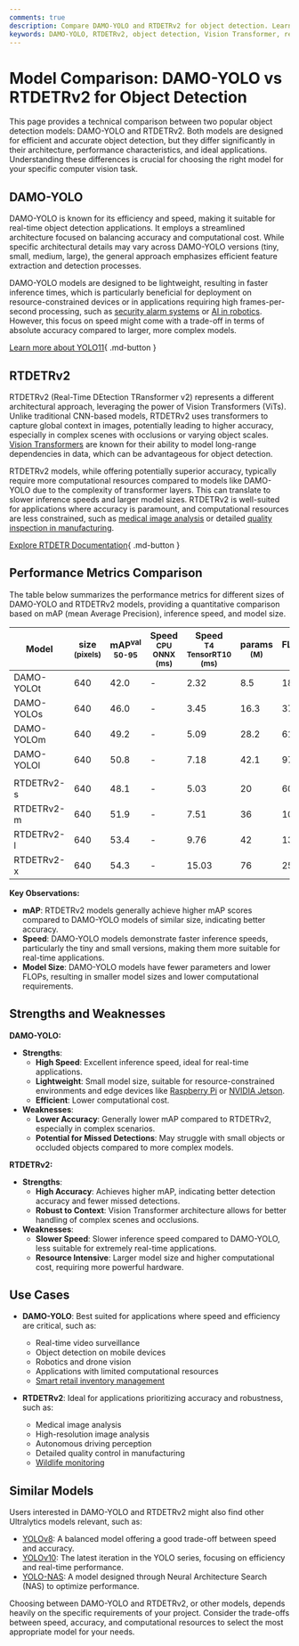 ```yaml
---
comments: true
description: Compare DAMO-YOLO and RTDETRv2 for object detection. Learn about their performance, strengths, weaknesses, and best use cases for your vision tasks.
keywords: DAMO-YOLO, RTDETRv2, object detection, Vision Transformer, real-time detection, YOLO models, computer vision, model comparison, machine learning
---
```


# Model Comparison: DAMO-YOLO vs RTDETRv2 for Object Detection

<script async src="https://cdn.jsdelivr.net/npm/chart.js@latest/dist/chart.min.js"></script>
<script defer src="../../javascript/benchmark.js"></script>

<canvas id="modelComparisonChart" width="1024" height="400" active-models='["DAMO-YOLO", "RTDETRv2"]'></canvas>

This page provides a technical comparison between two popular object detection models: DAMO-YOLO and RTDETRv2. Both models are designed for efficient and accurate object detection, but they differ significantly in their architecture, performance characteristics, and ideal applications. Understanding these differences is crucial for choosing the right model for your specific computer vision task.

## DAMO-YOLO

DAMO-YOLO is known for its efficiency and speed, making it suitable for real-time object detection applications. It employs a streamlined architecture focused on balancing accuracy and computational cost. While specific architectural details may vary across DAMO-YOLO versions (tiny, small, medium, large), the general approach emphasizes efficient feature extraction and detection processes.

DAMO-YOLO models are designed to be lightweight, resulting in faster inference times, which is particularly beneficial for deployment on resource-constrained devices or in applications requiring high frames-per-second processing, such as [security alarm systems](https://docs.ultralytics.com/guides/security-alarm-system/) or [AI in robotics](https://www.ultralytics.com/glossary/robotics). However, this focus on speed might come with a trade-off in terms of absolute accuracy compared to larger, more complex models.

[Learn more about YOLO11](https://docs.ultralytics.com/models/yolo11/){ .md-button }

## RTDETRv2

RTDETRv2 (Real-Time DEtection TRansformer v2) represents a different architectural approach, leveraging the power of Vision Transformers (ViTs). Unlike traditional CNN-based models, RTDETRv2 uses transformers to capture global context in images, potentially leading to higher accuracy, especially in complex scenes with occlusions or varying object scales. [Vision Transformers](https://www.ultralytics.com/glossary/vision-transformer-vit) are known for their ability to model long-range dependencies in data, which can be advantageous for object detection.

RTDETRv2 models, while offering potentially superior accuracy, typically require more computational resources compared to models like DAMO-YOLO due to the complexity of transformer layers. This can translate to slower inference speeds and larger model sizes. RTDETRv2 is well-suited for applications where accuracy is paramount, and computational resources are less constrained, such as [medical image analysis](https://www.ultralytics.com/glossary/medical-image-analysis) or detailed [quality inspection in manufacturing](https://www.ultralytics.com/blog/quality-inspection-in-manufacturing-traditional-vs-deep-learning-methods).

[Explore RTDETR Documentation](https://docs.ultralytics.com/models/rtdetr/){ .md-button }

## Performance Metrics Comparison

The table below summarizes the performance metrics for different sizes of DAMO-YOLO and RTDETRv2 models, providing a quantitative comparison based on mAP (mean Average Precision), inference speed, and model size.

| Model      | size<br><sup>(pixels) | mAP<sup>val<br>50-95 | Speed<br><sup>CPU ONNX<br>(ms) | Speed<br><sup>T4 TensorRT10<br>(ms) | params<br><sup>(M) | FLOPs<br><sup>(B) |
| ---------- | --------------------- | -------------------- | ------------------------------ | ----------------------------------- | ------------------ | ----------------- |
| DAMO-YOLOt | 640                   | 42.0                 | -                              | 2.32                                | 8.5                | 18.1              |
| DAMO-YOLOs | 640                   | 46.0                 | -                              | 3.45                                | 16.3               | 37.8              |
| DAMO-YOLOm | 640                   | 49.2                 | -                              | 5.09                                | 28.2               | 61.8              |
| DAMO-YOLOl | 640                   | 50.8                 | -                              | 7.18                                | 42.1               | 97.3              |
|            |                       |                      |                                |                                     |                    |                   |
| RTDETRv2-s | 640                   | 48.1                 | -                              | 5.03                                | 20                 | 60                |
| RTDETRv2-m | 640                   | 51.9                 | -                              | 7.51                                | 36                 | 100               |
| RTDETRv2-l | 640                   | 53.4                 | -                              | 9.76                                | 42                 | 136               |
| RTDETRv2-x | 640                   | 54.3                 | -                              | 15.03                               | 76                 | 259               |

**Key Observations:**

- **mAP**: RTDETRv2 models generally achieve higher mAP scores compared to DAMO-YOLO models of similar size, indicating better accuracy.
- **Speed**: DAMO-YOLO models demonstrate faster inference speeds, particularly the tiny and small versions, making them more suitable for real-time applications.
- **Model Size**: DAMO-YOLO models have fewer parameters and lower FLOPs, resulting in smaller model sizes and lower computational requirements.

## Strengths and Weaknesses

**DAMO-YOLO:**

- **Strengths**:
    - **High Speed**: Excellent inference speed, ideal for real-time applications.
    - **Lightweight**: Small model size, suitable for resource-constrained environments and edge devices like [Raspberry Pi](https://docs.ultralytics.com/guides/raspberry-pi/) or [NVIDIA Jetson](https://docs.ultralytics.com/guides/nvidia-jetson/).
    - **Efficient**: Lower computational cost.
- **Weaknesses**:
    - **Lower Accuracy**: Generally lower mAP compared to RTDETRv2, especially in complex scenarios.
    - **Potential for Missed Detections**: May struggle with small objects or occluded objects compared to more complex models.

**RTDETRv2:**

- **Strengths**:
    - **High Accuracy**: Achieves higher mAP, indicating better detection accuracy and fewer missed detections.
    - **Robust to Context**: Vision Transformer architecture allows for better handling of complex scenes and occlusions.
- **Weaknesses**:
    - **Slower Speed**: Slower inference speed compared to DAMO-YOLO, less suitable for extremely real-time applications.
    - **Resource Intensive**: Larger model size and higher computational cost, requiring more powerful hardware.

## Use Cases

- **DAMO-YOLO**: Best suited for applications where speed and efficiency are critical, such as:

    - Real-time video surveillance
    - Object detection on mobile devices
    - Robotics and drone vision
    - Applications with limited computational resources
    - [Smart retail inventory management](https://www.ultralytics.com/blog/ai-for-smarter-retail-inventory-management)

- **RTDETRv2**: Ideal for applications prioritizing accuracy and robustness, such as:
    - Medical image analysis
    - High-resolution image analysis
    - Autonomous driving perception
    - Detailed quality control in manufacturing
    - [Wildlife monitoring](https://www.ultralytics.com/blog/yolovme-colony-counting-smear-evaluation-and-wildlife-detection)

## Similar Models

Users interested in DAMO-YOLO and RTDETRv2 might also find other Ultralytics models relevant, such as:

- [YOLOv8](https://docs.ultralytics.com/models/yolov8/): A balanced model offering a good trade-off between speed and accuracy.
- [YOLOv10](https://docs.ultralytics.com/models/yolov10/): The latest iteration in the YOLO series, focusing on efficiency and real-time performance.
- [YOLO-NAS](https://docs.ultralytics.com/models/yolo-nas/): A model designed through Neural Architecture Search (NAS) to optimize performance.

Choosing between DAMO-YOLO and RTDETRv2, or other models, depends heavily on the specific requirements of your project. Consider the trade-offs between speed, accuracy, and computational resources to select the most appropriate model for your needs.
